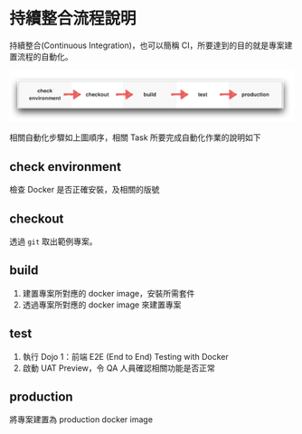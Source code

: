 # 持續整合流程說明

持續整合(Continuous Integration)，也可以簡稱 CI，所要達到的目的就是專案建置流程的自動化。

![](assets/README-7a05a.png)

相關自動化步驟如上圖順序，相關 Task 所要完成自動化作業的說明如下

## check environment

檢查 Docker 是否正確安裝，及相關的版號

## checkout

透過 `git` 取出範例專案。

## build

1. 建置專案所對應的 docker image，安裝所需套件
2. 透過專案所對應的 docker image 來建置專案

## test

1. 執行 Dojo 1：前端 E2E (End to End) Testing with Docker
2. 啟動 UAT Preview，令 QA 人員確認相關功能是否正常

## production

將專案建置為 production docker image
